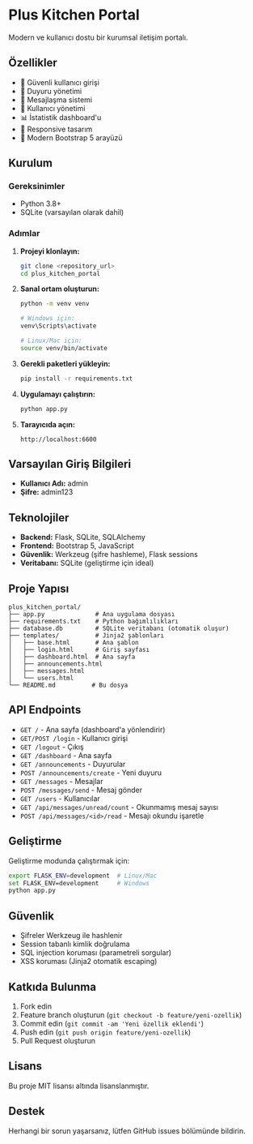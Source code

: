 # Plus Kitchen Portal

Modern ve kullanıcı dostu bir kurumsal iletişim portalı.

## Özellikler

- 🔐 Güvenli kullanıcı girişi
- 📢 Duyuru yönetimi
- 💬 Mesajlaşma sistemi
- 👥 Kullanıcı yönetimi
- 📊 İstatistik dashboard'u
- 📱 Responsive tasarım
- 🎨 Modern Bootstrap 5 arayüzü

## Kurulum

### Gereksinimler

- Python 3.8+
- SQLite (varsayılan olarak dahil)

### Adımlar

1. **Projeyi klonlayın:**
   ```bash
   git clone <repository_url>
   cd plus_kitchen_portal
   ```

2. **Sanal ortam oluşturun:**
   ```bash
   python -m venv venv
   
   # Windows için:
   venv\Scripts\activate
   
   # Linux/Mac için:
   source venv/bin/activate
   ```

3. **Gerekli paketleri yükleyin:**
   ```bash
   pip install -r requirements.txt
   ```

4. **Uygulamayı çalıştırın:**
   ```bash
   python app.py
   ```

5. **Tarayıcıda açın:**
   ```
   http://localhost:6600
   ```

## Varsayılan Giriş Bilgileri

- **Kullanıcı Adı:** admin
- **Şifre:** admin123

## Teknolojiler

- **Backend:** Flask, SQLite, SQLAlchemy
- **Frontend:** Bootstrap 5, JavaScript
- **Güvenlik:** Werkzeug (şifre hashleme), Flask sessions
- **Veritabanı:** SQLite (geliştirme için ideal)

## Proje Yapısı

```
plus_kitchen_portal/
├── app.py              # Ana uygulama dosyası
├── requirements.txt    # Python bağımlılıkları
├── database.db         # SQLite veritabanı (otomatik oluşur)
├── templates/          # Jinja2 şablonları
│   ├── base.html       # Ana şablon
│   ├── login.html      # Giriş sayfası
│   ├── dashboard.html  # Ana sayfa
│   ├── announcements.html
│   ├── messages.html
│   └── users.html
└── README.md          # Bu dosya
```

## API Endpoints

- `GET /` - Ana sayfa (dashboard'a yönlendirir)
- `GET/POST /login` - Kullanıcı girişi
- `GET /logout` - Çıkış
- `GET /dashboard` - Ana sayfa
- `GET /announcements` - Duyurular
- `POST /announcements/create` - Yeni duyuru
- `GET /messages` - Mesajlar
- `POST /messages/send` - Mesaj gönder
- `GET /users` - Kullanıcılar
- `GET /api/messages/unread/count` - Okunmamış mesaj sayısı
- `POST /api/messages/<id>/read` - Mesajı okundu işaretle

## Geliştirme

Geliştirme modunda çalıştırmak için:

```bash
export FLASK_ENV=development  # Linux/Mac
set FLASK_ENV=development     # Windows
python app.py
```

## Güvenlik

- Şifreler Werkzeug ile hashlenir
- Session tabanlı kimlik doğrulama
- SQL injection koruması (parametreli sorgular)
- XSS koruması (Jinja2 otomatik escaping)

## Katkıda Bulunma

1. Fork edin
2. Feature branch oluşturun (`git checkout -b feature/yeni-ozellik`)
3. Commit edin (`git commit -am 'Yeni özellik eklendi'`)
4. Push edin (`git push origin feature/yeni-ozellik`)
5. Pull Request oluşturun

## Lisans

Bu proje MIT lisansı altında lisanslanmıştır.

## Destek

Herhangi bir sorun yaşarsanız, lütfen GitHub issues bölümünde bildirin. 